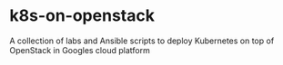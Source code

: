 # k8s-on-openstack
A collection of labs and Ansible scripts to deploy Kubernetes on top of OpenStack in Googles cloud platform

